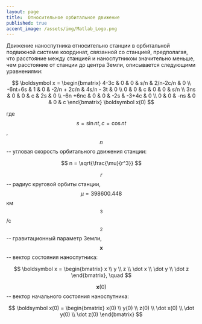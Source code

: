 ```yaml
---
layout: page
title:  Относительное орбитальное движение
published: true
accent_image: /assets/img/Matlab_Logo.png
---
```


Движение наноспутника относительно станции в орбитальной подвижной системе координат, связанной со станцией, предполагая, что расстояние между станцией и наноспутником значительно меньше, чем расстояние от станции до центра Земли, описывается следующими уравнениями:

$$
	\boldsymbol x =   
	\begin{bmatrix}  
		4-3c & 0 & 0 & s/n & 2/n-2c/n & 0 \\
		-6nt+6s & 1 & 0 & -2/n + 2c/n & 4s/n - 3t & 0 \\
		0 & 0 & c & 0 & 0 & s/n \\
		3ns & 0 & 0 & c & 2s & 0 \\
		-6n +6nc & 0 & 0 & -2s & -3+4c & 0 \\
		0 & 0 & -ns & 0 & 0 & c 
	\end{bmatrix} \boldsymbol x(0)	 	
$$

где $$s = \sin nt, \, c = \cos nt$$, $$n$$ -- угловая скорость орбитального движения станции:

$$
	n = \sqrt{\frac{\mu}{r^3}}
$$

$$r$$ -- радиус круговой орбиты станции, $$\mu = 398600.448$$ км$$^3$$/c$$^2$$ -- гравитационный параметр Земли, $$\boldsymbol x$$ -- вектор состояния наноспутника:

$$
	\boldsymbol x = \begin{bmatrix} x \\ y \\ z \\ \dot x \\ \dot y \\ \dot z \end{bmatrix}, \quad 
$$

$$\boldsymbol x(0)$$ -- вектор начального состояния наноспутника:

$$	
	\boldsymbol x(0) = \begin{bmatrix} x(0) \\ y(0) \\ z(0) \\ \dot x(0) \\ \dot y(0) \\ \dot z(0) \end{bmatrix}
$$




